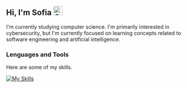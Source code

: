 ## Hi, I'm Sofia <img src="https://raw.githubusercontent.com/Tarikul-Islam-Anik/Animated-Fluent-Emojis/master/Emojis/Smilies/Green%20Heart.png" alt="Green Heart" width="25" height="25" />

I'm currently studying computer science. I'm primarily interested in cybersecurity, but I'm currently focused on learning concepts related to software engineering and artificial intelligence.


### Lenguages and Tools
Here are some of my skills.

[![My Skills](https://skillicons.dev/icons?i=js,html,css,java,react,docker,c,cpp,git,nestjs,nodejs,postgres,prisma,py,tailwind,ts)](https://skillicons.dev)
<!--
**sofiaignaciab/sofiaignaciab** is a ✨ _special_ ✨ repository because its `README.md` (this file) appears on your GitHub profile.

Here are some ideas to get you started:

- 🔭 I’m currently working on ...
- 🌱 I’m currently learning ...
- 👯 I’m looking to collaborate on ...
- 🤔 I’m looking for help with ...
- 💬 Ask me about ...
- 📫 How to reach me: ...
- 😄 Pronouns: ...
- ⚡ Fun fact: ...
-->
